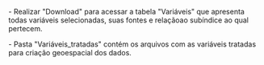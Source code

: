 <p>- Realizar "Download" para acessar a tabela "Variáveis" que apresenta todas variáveis selecionadas, suas fontes e relaçãoao subíndice ao qual pertecem.</p>
<p>- Pasta "Variáveis_tratadas" contém os arquivos com as variáveis tratadas para criação geoespacial dos dados.</p>
